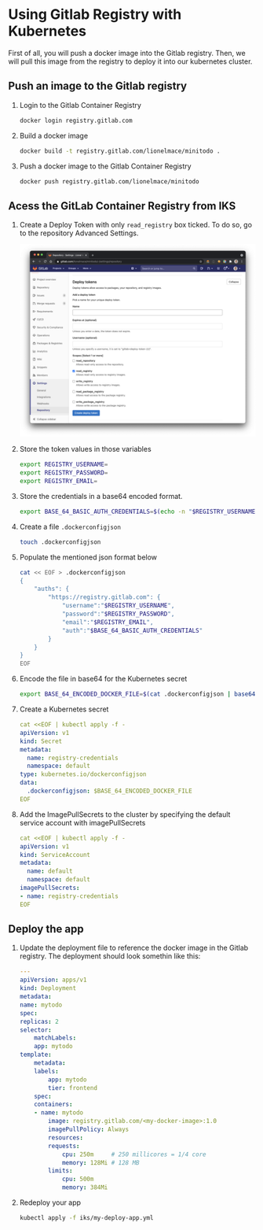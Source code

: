 
# Using Gitlab Registry with Kubernetes

First of all, you will push a docker image into the Gitlab registry. Then, we will pull this image from the registry to deploy it into our kubernetes cluster.

## Push an image to the Gitlab registry

1. Login to the Gitlab Container Registry

    ```sh
    docker login registry.gitlab.com
    ```

1. Build a docker image

    ```sh
    docker build -t registry.gitlab.com/lionelmace/minitodo .
    ```

1. Push a docker image to the Gitlab Container Registry

    ```sh
    docker push registry.gitlab.com/lionelmace/minitodo
    ```

## Acess the GitLab Container Registry from IKS

1. Create a Deploy Token with only `read_registry` box ticked. To do so, go to the repository Advanced Settings.

    ![Settings](../images/gitlab-settings-token.png)

1. Store the token values in those variables

    ```sh
    export REGISTRY_USERNAME=
    export REGISTRY_PASSWORD=
    export REGISTRY_EMAIL=
    ```

1. Store the credentials in a base64 encoded format.

    ```sh
    export BASE_64_BASIC_AUTH_CREDENTIALS=$(echo -n "$REGISTRY_USERNAME:$REGISTRY_PASSWORD" | base64)
    ```

1. Create a file `.dockerconfigjson`

    ```sh
    touch .dockerconfigjson
    ```

1. Populate the mentioned json format below

    ```sh
    cat << EOF > .dockerconfigjson
    {
        "auths": {
            "https://registry.gitlab.com": {
                "username":"$REGISTRY_USERNAME",
                "password":"$REGISTRY_PASSWORD",
                "email":"$REGISTRY_EMAIL",
                "auth":"$BASE_64_BASIC_AUTH_CREDENTIALS"
            }
        }
    }
    EOF
    ```

1. Encode the file in base64 for the Kubernetes secret

    ```sh
    export BASE_64_ENCODED_DOCKER_FILE=$(cat .dockerconfigjson | base64)
    ```

1. Create a Kubernetes secret

    ```yaml
    cat <<EOF | kubectl apply -f -
    apiVersion: v1
    kind: Secret
    metadata:
      name: registry-credentials
      namespace: default
    type: kubernetes.io/dockerconfigjson
    data:
      .dockerconfigjson: $BASE_64_ENCODED_DOCKER_FILE
    EOF
    ```

1. Add the ImagePullSecrets to the cluster by specifying the default service account with imagePullSecrets

    ```yaml
    cat <<EOF | kubectl apply -f -
    apiVersion: v1
    kind: ServiceAccount
    metadata:
      name: default
      namespace: default
    imagePullSecrets:
    - name: registry-credentials
    EOF
    ```

## Deploy the app

1. Update the deployment file to reference the docker image in the Gitlab registry. The deployment should look somethin like this:

    ```yaml
    ---
    apiVersion: apps/v1
    kind: Deployment
    metadata:
    name: mytodo
    spec:
    replicas: 2
    selector:
        matchLabels:
        app: mytodo
    template:
        metadata:
        labels:
            app: mytodo
            tier: frontend
        spec:
        containers:
        - name: mytodo
            image: registry.gitlab.com/<my-docker-image>:1.0
            imagePullPolicy: Always
            resources:
            requests:
                cpu: 250m     # 250 millicores = 1/4 core
                memory: 128Mi # 128 MB
            limits:
                cpu: 500m
                memory: 384Mi
    ```

1. Redeploy your app

    ```sh
    kubectl apply -f iks/my-deploy-app.yml
    ```

